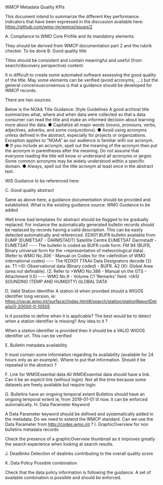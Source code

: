 WMCP Metadata Quality KPIs

This document intend to summarize the different Key performance indicators that have been expressed in the discussion available here: https://github.com/wmo-im/wmcp/issues/2

A.	Compliance to WMO Core Profile and its mandatory elements

They should be derived from WMCP documentation part 2 and the rubrik checker.
To be done
B.	Good quality title

Titles should be consistent and contain meaningful and useful (from search/discovery perspective) content.

It is difficult to create some automated software assessing the good quality of the title.
May some elements can be verified (avoid acronyms, ….) but the general concensusconsensus is that a guidance should be developed for WMCP records.

There are two sources:

Below is the NOAA Title Guidance:
Style Guidelines
A good archival title summarizes what, where and when data were collected so that a data consumer can read the title and make an informed decision about learning more about the data.
●	Capitalize all major words (nouns, pronouns, verbs, adjectives, adverbs, and some conjunctions).
●	Avoid using acronyms unless defined in the abstract, especially for projects or organizations. Exception applies to “NOAA” as our audience is familiar with our acronym.
●	If you include an acronym, spell out the meaning of the acronym then put the acronym in parentheses after the meaning. Do not assume that everyone reading the title will know or understand all acronyms or jargon. Some common acronyms may be widely understood within a specific domain.
●	Always, spell out the title acronym at least once in the abstract text.

WIS Guidance to be referenced here:  

C.	Good quality abstract

Same as above here, a guidance documentation should be provided and established.
What is the existing guidance source: WMO Guidance to be added

Well know bad templates for abstract should be flagged to be gradually replaced.
For instance the automatically generated bulletin records should be replaced by records having a valid description. This can be easily detected automatically and referenced.
EDX01 BUFR bulletin available from EUMP (EUMETSAT - DARMSTADT)
Satellite Centre EUMETSAT Darmstadt - EUMETSAT
---- The bulletin is coded as BUFR code form: FM 94 (BUFR, Binary universal form for the >representation of meteorological data) . (Refer to WMO No.306 - Manual on Codes for the >definition of WMO international codes) ---- The IEDX01 TTAAii Data Designators decode (2) as: T1 >(I): Observational data (Binary coded) - BUFR. A2 (X): Global Area (area not definable). (2: Refer to >WMO No.386 - Manual on the GTS - Attachment II.5) ---- WMO No.9 - Volume C1 'Remarks' field: >IASI SOUNDING (TEMP AND HUMIDITY) GLOBAL DATA`


D.	Valid Station Identifier
A station id when provided should a WIGOS identifier long version, ie: https://oscar.wmo.int/surface//index.html#/search/station/stationReportDetails/0-20000-0-10505

Is it possible to define when it is applicable? The best would be to detect when a station identifier is missing? Any idea to it ?

When a station identifier is provided then it should be a VALID WIGOS identifier url. This can be verified

E.	Bulletin metadata availability

It must contain some information regarding its availability (available for 24 hours only as an example). 
Where to put that information. Should it be repeated in the abstract ?

F.	Link for WMOEssential data
All WMOEssential data should have a link. Can it be an explicit link (without login).
Not all the time because some datasets are freely available but require login.

G.	Bulletins have an ongoing temporal extent
Bulletins should have an ongoing temporal extent ie, from 2019-01-01 til now.
It can be enforced automatically.
H.	Data Parameter Keyword

A Data Parameter keyword should be defined and systematically added in the metadata.
Do we need to extend the WMCP standard.
Can we use the Data Parameter from  http://codes.wmo.int ?
I.	GraphicOverview for non bulletins metadata records

Check the presence of a graphicOverview thumbnail as it improves greatly the search experience when looking at search results.

J.	Deadlinks
Detection of dealinks contributing to the overall quality score

K.	Data Policy Possible combination

Check that the data policy information is following the guidance. A set of available combination is possible and should be enforced.
